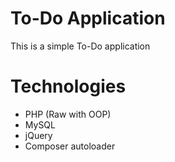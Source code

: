 # To-Do Application

This is a simple To-Do application

# Technologies

- PHP (Raw with OOP)
- MySQL
- jQuery
- Composer autoloader
